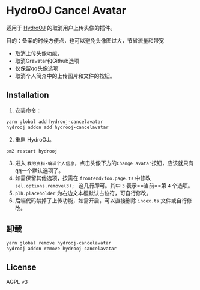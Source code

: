 # HydroOJ Cancel Avatar

适用于 [HydroOJ](//hydro.js.org) 的取消用户上传头像的插件。

目的：备案的时候方便点，也可以避免头像图过大，节省流量和带宽

- 取消上传头像功能，
- 取消Gravatar和Github选项
- 仅保留qq头像选项
- 取消个人简介中的上传图片和文件的按钮。

## Installation

1. 安装命令：

```bash
yarn global add hydrooj-cancelavatar
hydrooj addon add hydrooj-cancelavatar
```

2. 重启 HydroOJ。

```bash
pm2 restart hydrooj
```

3. 进入 `我的资料-编辑个人信息`，点击头像下方的`Change avatar`按钮，应该就只有qq一个默认选项了。
3. 如需保留其他选项，按需在 `frontend/foo.page.ts` 中修改 `sel.options.remove(3); ` 这几行即可。其中 `3` 表示==当前==第 `4` 个选项。
3. `plh.placeholder` 为右边文本框默认占位符，可自行修改。
3. 后端代码禁掉了上传功能，如需开启，可以直接删除 `index.ts` 文件或自行修改。

## 卸载

```bash
yarn global remove hydrooj-cancelavatar
hydrooj addon remove hydrooj-cancelavatar
```



## License

AGPL v3 